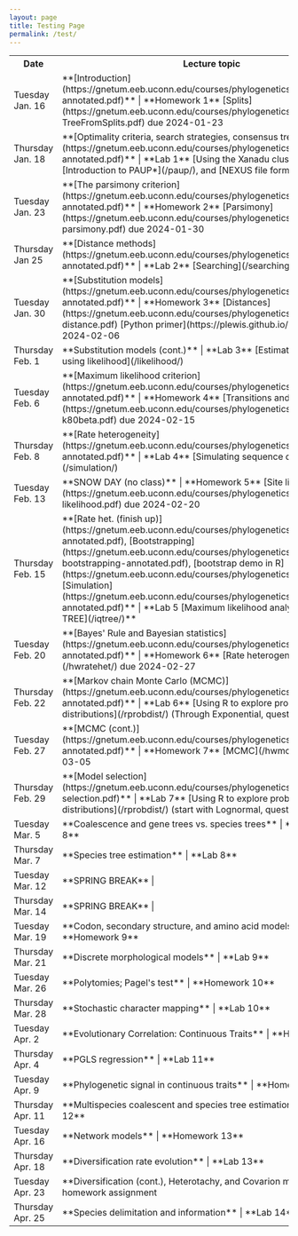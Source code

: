 ```yaml
---
layout: page
title: Testing Page
permalink: /test/
---
```


<table>
<tr><th>Date</th> <th>Lecture topic</th> <th>Lab/homework</th></tr>
<tr><td>Tuesday Jan. 16   </td><td> **[Introduction](https://gnetum.eeb.uconn.edu/courses/phylogenetics/01-intro-annotated.pdf)**                                                | **Homework 1** [Splits](https://gnetum.eeb.uconn.edu/courses/phylogenetics/hw1-TreeFromSplits.pdf) due 2024-01-23</td></tr>
<tr><td>Thursday Jan. 18  </td><td> **[Optimality criteria, search strategies, consensus trees](https://gnetum.eeb.uconn.edu/courses/phylogenetics/02-searching-annotated.pdf)** | **Lab 1** [Using the Xanadu cluster](/xanadu/), [Introduction to PAUP*](/paup/), and [NEXUS file format](/nexus/)</td></tr>
<tr><td>Tuesday Jan. 23   </td><td> **[The parsimony criterion](https://gnetum.eeb.uconn.edu/courses/phylogenetics/03-parsimony-annotated.pdf)**                                 | **Homework 2** [Parsimony](https://gnetum.eeb.uconn.edu/courses/phylogenetics/hw2-parsimony.pdf) due 2024-01-30</td></tr>
<tr><td>Thursday Jan 25   </td><td> **[Distance methods](https://gnetum.eeb.uconn.edu/courses/phylogenetics/04-distances-annotated.pdf)**                                        | **Lab 2** [Searching](/searching/)</td></tr>
<tr><td>Tuesday Jan. 30   </td><td> **[Substitution models](https://gnetum.eeb.uconn.edu/courses/phylogenetics/05-models-annotated.pdf)**                                        | **Homework 3** [Distances](https://gnetum.eeb.uconn.edu/courses/phylogenetics/hw3-distance.pdf) [Python primer](https://plewis.github.io/python/) due 2024-02-06</td></tr>
<tr><td>Thursday Feb. 1   </td><td> **Substitution models (cont.)**                                                                                                              | **Lab 3** [Estimating parameters using likelihood](/likelihood/)</td></tr>
<tr><td>Tuesday Feb. 6    </td><td> **[Maximum likelihood criterion](https://gnetum.eeb.uconn.edu/courses/phylogenetics/06-likelihood-annotated.pdf)**                           | **Homework 4** [Transitions and transversions](https://gnetum.eeb.uconn.edu/courses/phylogenetics/04-hw4-k80beta.pdf) due 2024-02-15</td></tr>
<tr><td>Thursday Feb. 8   </td><td> **[Rate heterogeneity](https://gnetum.eeb.uconn.edu/courses/phylogenetics/07-ratehet-annotated.pdf)**                                        | **Lab 4** [Simulating sequence data](/simulation/)</td></tr>
<tr><td>Tuesday Feb. 13	  </td><td> **SNOW DAY (no class)**                                                                                                                      | **Homework 5** [Site likelihood](https://gnetum.eeb.uconn.edu/courses/phylogenetics/hw5-likelihood.pdf) due 2024-02-20</td></tr>
<tr><td>Thursday Feb. 15  </td><td> **[Rate het. (finish up)](https://gnetum.eeb.uconn.edu/courses/phylogenetics/07-ratehet2-annotated.pdf), [Bootstrapping](https://gnetum.eeb.uconn.edu/courses/phylogenetics/08-bootstrapping-annotated.pdf), [bootstrap demo in R](https://gnetum.eeb.uconn.edu/courses/phylogenetics/bootstrap.Rmd), [Simulation](https://gnetum.eeb.uconn.edu/courses/phylogenetics/08-simulation-annotated.pdf)** | **Lab 5 [Maximum likelihood analyses with IQ-TREE](/iqtree/)**</td></tr>
<tr><td>Tuesday Feb. 20   </td><td> **[Bayes' Rule and Bayesian statistics](https://gnetum.eeb.uconn.edu/courses/phylogenetics/09-bayesrule-annotated.pdf)**                     | **Homework 6** [Rate heterogeneity](/hwratehet/) due 2024-02-27</td></tr>
<tr><td>Thursday Feb. 22  </td><td> **[Markov chain Monte Carlo (MCMC)](https://gnetum.eeb.uconn.edu/courses/phylogenetics/10-mcmc-annotated.pdf)**                              | **Lab 6** [Using R to explore probability distributions](/rprobdist/) (Through Exponential, questions 1-19)</td></tr>
<tr><td>Tuesday Feb. 27   </td><td> **[MCMC (cont.)](https://gnetum.eeb.uconn.edu/courses/phylogenetics/11-mcmc2-annotated.pdf)**                                                | **Homework 7** [MCMC](/hwmcmc/) due 2024-03-05</td></tr>
<tr><td>Thursday Feb. 29  </td><td> **[Model selection](https://gnetum.eeb.uconn.edu/courses/phylogenetics/12-model-selection.pdf)**                                             | **Lab 7** [Using R to explore probability distributions](/rprobdist/) (start with Lognormal, questions 20-29)</td></tr>
<tr><td>Tuesday Mar. 5    </td><td> **Coalescence and gene trees vs. species trees**                                                                                             | **Homework 8**</td></tr>
<tr><td>Thursday Mar. 7   </td><td> **Species tree estimation**                                                                                                                  | **Lab 8**</td></tr>
<tr><td>Tuesday Mar. 12   </td><td> **SPRING BREAK**                                                                                                                             |</td></tr>
<tr><td>Thursday Mar. 14  </td><td> **SPRING BREAK**                                                                                                                             |</td></tr>
<tr><td>Tuesday Mar.  19  </td><td> **Codon, secondary structure, and amino acid models**                                                                                        | **Homework 9**</td></tr>
<tr><td>Thursday Mar. 21  </td><td> **Discrete morphological models**                                                                                                            | **Lab 9**</td></tr>
<tr><td>Tuesday Mar. 26   </td><td> **Polytomies; Pagel's test**                                                                                                                 | **Homework 10**</td></tr>
<tr><td>Thursday Mar. 28  </td><td> **Stochastic character mapping**                                                                                                             | **Lab 10**</td></tr>
<tr><td>Tuesday Apr. 2    </td><td> **Evolutionary Correlation: Continuous Traits**                                                                                              | **Homework 11**</td></tr>
<tr><td>Thursday Apr. 4   </td><td> **PGLS regression**                                                                                                                          | **Lab 11**</td></tr>
<tr><td>Tuesday Apr. 9    </td><td> **Phylogenetic signal in continuous traits**                                                                                                 | **Homework 12**</td></tr>
<tr><td>Thursday Apr. 11  </td><td> **Multispecies coalescent and species tree estimation**                                                                                      | **Lab 12**</td></tr>
<tr><td>Tuesday Apr. 16   </td><td> **Network models**                                                                                                                           | **Homework 13**</td></tr>
<tr><td>Thursday Apr. 18  </td><td> **Diversification rate evolution**                                                                                                           | **Lab 13**</td></tr>
<tr><td>Tuesday Apr. 23   </td><td> **Diversification (cont.), Heterotachy, and Covarion models**                                                                                | no homework assignment</td></tr>
<tr><td>Thursday Apr. 25  </td><td> **Species delimitation and information**                                                                                                     | **Lab 14**</td></tr>
</table>